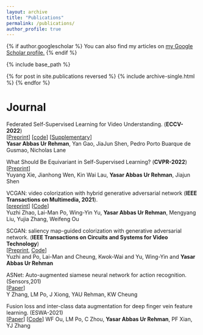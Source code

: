 ```yaml
---
layout: archive
title: "Publications"
permalink: /publications/
author_profile: true
---
```


{% if author.googlescholar %}
  You can also find my articles on <u><a href="{{author.googlescholar}}">my Google Scholar profile</a>.</u>
{% endif %}

{% include base_path %}

{% for post in site.publications reversed %}
  {% include archive-single.html %}
{% endfor %}

**Journal**
======
  
Federated Self-Supervised Learning for Video Understanding. (**ECCV-2022**) <br> 
[[Preprint](https://arxiv.org/abs/2207.01975)] [[code](https://github.com/yasar-rehman/FEDVSSL)] [[Supplementary](https://github.com/yasar-rehman/yasar/ECCV2022_SSL_FL_for_video_supplementry.pdf)]  <br>
**Yasar Abbas Ur Rehman**, Yan Gao, JiaJun Shen, Pedro Porto Buarque de Gusmao, Nicholas Lane 


What Should Be Equivariant in Self-Supervised Learning? (**CVPR-2022**) <br>
[[Preprint](https://openaccess.thecvf.com/content/CVPR2022W/L3D-IVU/papers/Xie_What_Should_Be_Equivariant_in_Self-Supervised_Learning_CVPRW_2022_paper.pdf)] <br> 
Yuyang Xie, Jianhong Wen, Kin Wai Lau, **Yasar Abbas Ur Rehman**, Jiajun Shen <br>


VCGAN: video colorization with hybrid generative adversarial network (**IEEE Transactions on Multimedia, 2021**).<br> 
[[preprint](https://arxiv.org/pdf/2104.12357)] [[Code](https://github.com/zhaoyuzhi/VCGAN)] <br>
Yuzhi Zhao, Lai-Man Po, Wing-Yin Yu, **Yasar Abbas Ur Rehman**, Mengyang Liu, Yujia Zhang, Weifeng Ou <br>

SCGAN: saliency map-guided colorization with generative adversarial network. (**IEEE Transactions on Circuits and Systems for Video Technology**) <br>
[[Preprint](https://arxiv.org/pdf/2011.11377.pdf), [Code]("https://github.com/zhaoyuzhi/Semantic-Colorization-GAN)] <br>
Yuzhi and Po, Lai-Man and Cheung, Kwok-Wai and Yu, Wing-Yin and **Yasar Abbas Ur Rehman** <br>

ASNet: Auto-augmented siamese neural network for action recognition. (Sensors,201) <br>
[[Paper](https://www.mdpi.com/1424-8220/21/14/4720)] <br>
Y Zhang, LM Po, J Xiong, YAU Rehman, KW Cheung

Fusion loss and inter-class data augmentation for deep finger vein feature learning. (ESWA-2021) <br>
[[Paper](https://www.sciencedirect.com/science/article/abs/pii/S0957417421000257)] [[Code](https://github.com/WeifengOu/FusionAug)]
WF Ou, LM Po, C Zhou, **Yasar Abbas Ur Rehman**, PF Xian, YJ Zhang







<!--
        

		<b> </b> 
		</div>
		<b> Yasar Abbas Ur Rehman </b>, Po Lai Man <br>
        <a href="https://www.sciencedirect.com/science/article/abs/pii/S0957417418302811">[ESWA,2018]</a>
		<a href="https://github.com/yasar-rehman/LiveNet">[Code]</a>,
        <a href="https://www.sciencedirect.com/science/article/abs/pii/S0957417419307195">[ESWA, 2019]</a>
        <a href="https://github.com/yasar-rehman/SLNET">[Code]</a>, 
        <a href="https://www.sciencedirect.com/science/article/abs/pii/S1047320319300641">JVCI (2019)</a>, 
        <a href="https://www.sciencedirect.com/science/article/abs/pii/S0262885619304512">[IMVS(2020)]</a> 
        <a href="https://github.com/yasar-rehman/Perturbing-CNNs">[Code]</a>,
        <br>
		</div>
	</div>
</div>	
<div class="col-md-12 pull-right">
	<div class="col-md-4 pull-left">
		<div style="margin-top:5%;"> 
		<img src="https://github.com/yasar-rehman/Energy-Efficient-Object-Detection-and-Image-Transmission-in-WMSN/blob/main/result1.jpg?raw=true" alt="" width="100%"> 
		</div>
	</div>
	<div class="col-md-8 pull-right">
		<div style="font-family: 'Serif', Times New Roman;"> 
		<div style="font-family: 'Serif', Times New Roman; font-size:18px;"> 
		<b>A Novel Energy Efficient Object Detection and Image Transmission Approach in Wireless Multimedia Sensor Networks </b> 
		</div>
		<b> Yasar Abbas Ur Rehman </b>, Muhammad Tariq, Takuro Sato <br>
		IEEE Sensor Journal, 2016 <br>
		<a href="https://www.researchgate.net/publication/303770986_A_Novel_Energy_
			Efficient_Object_Detection_and_Image_Transmission_Approach_for_Wireless_Multimedia_Sensor_Networks"> [Preprint] </a>
		<a href="https://github.com/yasar-rehman/Energy-Efficient-Object-Detection-and-Image-Transmission-in-WMSN"> [Code] </a>
		</div>
	</div>
</div>

</body>
-->


